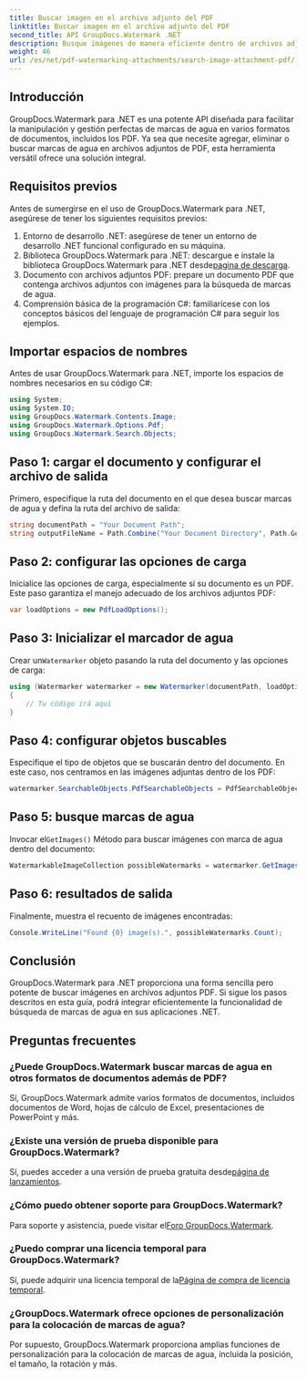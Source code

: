```yaml
---
title: Buscar imagen en el archivo adjunto del PDF
linktitle: Buscar imagen en el archivo adjunto del PDF
second_title: API GroupDocs.Watermark .NET
description: Busque imágenes de manera eficiente dentro de archivos adjuntos PDF utilizando GroupDocs.Watermark para .NET. Simplifique su proceso de gestión de marcas de agua sin esfuerzo.
weight: 46
url: /es/net/pdf-watermarking-attachments/search-image-attachment-pdf/
---
```

## Introducción
GroupDocs.Watermark para .NET es una potente API diseñada para facilitar la manipulación y gestión perfectas de marcas de agua en varios formatos de documentos, incluidos los PDF. Ya sea que necesite agregar, eliminar o buscar marcas de agua en archivos adjuntos de PDF, esta herramienta versátil ofrece una solución integral.
## Requisitos previos
Antes de sumergirse en el uso de GroupDocs.Watermark para .NET, asegúrese de tener los siguientes requisitos previos:
1. Entorno de desarrollo .NET: asegúrese de tener un entorno de desarrollo .NET funcional configurado en su máquina.
2.  Biblioteca GroupDocs.Watermark para .NET: descargue e instale la biblioteca GroupDocs.Watermark para .NET desde[pagina de descarga](https://releases.groupdocs.com/Watermark/net/).
3. Documento con archivos adjuntos PDF: prepare un documento PDF que contenga archivos adjuntos con imágenes para la búsqueda de marcas de agua.
4. Comprensión básica de la programación C#: familiarícese con los conceptos básicos del lenguaje de programación C# para seguir los ejemplos.

## Importar espacios de nombres
Antes de usar GroupDocs.Watermark para .NET, importe los espacios de nombres necesarios en su código C#:
```csharp
using System;
using System.IO;
using GroupDocs.Watermark.Contents.Image;
using GroupDocs.Watermark.Options.Pdf;
using GroupDocs.Watermark.Search.Objects;
```
## Paso 1: cargar el documento y configurar el archivo de salida
Primero, especifique la ruta del documento en el que desea buscar marcas de agua y defina la ruta del archivo de salida:
```csharp
string documentPath = "Your Document Path";
string outputFileName = Path.Combine("Your Document Directory", Path.GetFileName(documentPath));
```
## Paso 2: configurar las opciones de carga
Inicialice las opciones de carga, especialmente si su documento es un PDF. Este paso garantiza el manejo adecuado de los archivos adjuntos PDF:
```csharp
var loadOptions = new PdfLoadOptions();
```
## Paso 3: Inicializar el marcador de agua
 Crear un`Watermarker` objeto pasando la ruta del documento y las opciones de carga:
```csharp
using (Watermarker watermarker = new Watermarker(documentPath, loadOptions))
{
    // Tu código irá aquí
}
```
## Paso 4: configurar objetos buscables
Especifique el tipo de objetos que se buscarán dentro del documento. En este caso, nos centramos en las imágenes adjuntas dentro de los PDF:
```csharp
watermarker.SearchableObjects.PdfSearchableObjects = PdfSearchableObjects.AttachedImages;
```
## Paso 5: busque marcas de agua
 Invocar el`GetImages()` Método para buscar imágenes con marca de agua dentro del documento:
```csharp
WatermarkableImageCollection possibleWatermarks = watermarker.GetImages();
```
## Paso 6: resultados de salida
Finalmente, muestra el recuento de imágenes encontradas:
```csharp
Console.WriteLine("Found {0} image(s).", possibleWatermarks.Count);
```

## Conclusión
GroupDocs.Watermark para .NET proporciona una forma sencilla pero potente de buscar imágenes en archivos adjuntos PDF. Si sigue los pasos descritos en esta guía, podrá integrar eficientemente la funcionalidad de búsqueda de marcas de agua en sus aplicaciones .NET.
## Preguntas frecuentes
### ¿Puede GroupDocs.Watermark buscar marcas de agua en otros formatos de documentos además de PDF?
Sí, GroupDocs.Watermark admite varios formatos de documentos, incluidos documentos de Word, hojas de cálculo de Excel, presentaciones de PowerPoint y más.
### ¿Existe una versión de prueba disponible para GroupDocs.Watermark?
 Sí, puedes acceder a una versión de prueba gratuita desde[página de lanzamientos](https://releases.groupdocs.com/).
### ¿Cómo puedo obtener soporte para GroupDocs.Watermark?
 Para soporte y asistencia, puede visitar el[Foro GroupDocs.Watermark](https://forum.groupdocs.com/c/watermark/19).
### ¿Puedo comprar una licencia temporal para GroupDocs.Watermark?
 Sí, puede adquirir una licencia temporal de la[Página de compra de licencia temporal](https://purchase.groupdocs.com/temporary-license/).
### ¿GroupDocs.Watermark ofrece opciones de personalización para la colocación de marcas de agua?
Por supuesto, GroupDocs.Watermark proporciona amplias funciones de personalización para la colocación de marcas de agua, incluida la posición, el tamaño, la rotación y más.